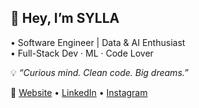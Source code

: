 ## 👋 Hey, I’m SYLLA

 • Software Engineer | Data & AI Enthusiast  
 • Full-Stack Dev · ML · Code Lover  

💡 *“Curious mind. Clean code. Big dreams.”*

🔗 [Website](https://syllanfaly.netlify.app) • [LinkedIn](https://www.linkedin.com/in/nfaly-sylla) • [Instagram](https://www.instagram.com/sylla.rmss)
